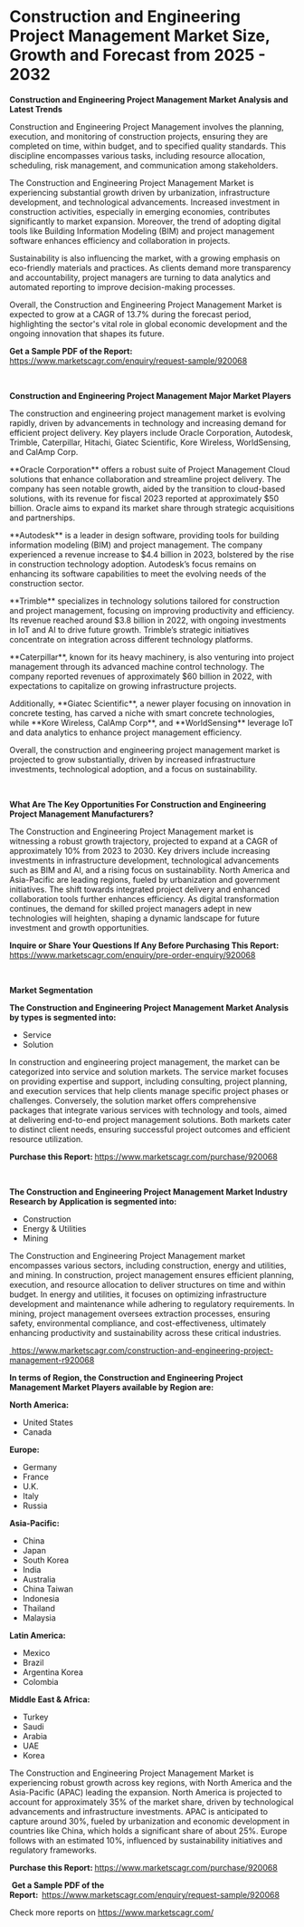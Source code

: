 <p><h1>Construction and Engineering Project Management Market Size, Growth and Forecast from 2025 - 2032</h1></p><p><strong>Construction and Engineering Project Management Market Analysis and Latest Trends</strong></p>
<p><p>Construction and Engineering Project Management involves the planning, execution, and monitoring of construction projects, ensuring they are completed on time, within budget, and to specified quality standards. This discipline encompasses various tasks, including resource allocation, scheduling, risk management, and communication among stakeholders.</p><p>The Construction and Engineering Project Management Market is experiencing substantial growth driven by urbanization, infrastructure development, and technological advancements. Increased investment in construction activities, especially in emerging economies, contributes significantly to market expansion. Moreover, the trend of adopting digital tools like Building Information Modeling (BIM) and project management software enhances efficiency and collaboration in projects.</p><p>Sustainability is also influencing the market, with a growing emphasis on eco-friendly materials and practices. As clients demand more transparency and accountability, project managers are turning to data analytics and automated reporting to improve decision-making processes.</p><p>Overall, the Construction and Engineering Project Management Market is expected to grow at a CAGR of 13.7% during the forecast period, highlighting the sector's vital role in global economic development and the ongoing innovation that shapes its future.</p></p>
<p><strong>Get a Sample PDF of the Report:&nbsp;</strong> <a href="https://www.marketscagr.com/enquiry/request-sample/920068?utm_campaign=3098&utm_medium=2&utm_source=Github&utm_content=ia&utm_term=07032025&utm_id=construction-and-engineering-project-management">https://www.marketscagr.com/enquiry/request-sample/920068</a></p>
<p>&nbsp;</p>
<p><strong>Construction and Engineering Project Management Major Market Players</strong></p>
<p><p>The construction and engineering project management market is evolving rapidly, driven by advancements in technology and increasing demand for efficient project delivery. Key players include Oracle Corporation, Autodesk, Trimble, Caterpillar, Hitachi, Giatec Scientific, Kore Wireless, WorldSensing, and CalAmp Corp.</p><p>**Oracle Corporation** offers a robust suite of Project Management Cloud solutions that enhance collaboration and streamline project delivery. The company has seen notable growth, aided by the transition to cloud-based solutions, with its revenue for fiscal 2023 reported at approximately $50 billion. Oracle aims to expand its market share through strategic acquisitions and partnerships.</p><p>**Autodesk** is a leader in design software, providing tools for building information modeling (BIM) and project management. The company experienced a revenue increase to $4.4 billion in 2023, bolstered by the rise in construction technology adoption. Autodesk’s focus remains on enhancing its software capabilities to meet the evolving needs of the construction sector.</p><p>**Trimble** specializes in technology solutions tailored for construction and project management, focusing on improving productivity and efficiency. Its revenue reached around $3.8 billion in 2022, with ongoing investments in IoT and AI to drive future growth. Trimble’s strategic initiatives concentrate on integration across different technology platforms.</p><p>**Caterpillar**, known for its heavy machinery, is also venturing into project management through its advanced machine control technology. The company reported revenues of approximately $60 billion in 2022, with expectations to capitalize on growing infrastructure projects.</p><p>Additionally, **Giatec Scientific**, a newer player focusing on innovation in concrete testing, has carved a niche with smart concrete technologies, while **Kore Wireless, CalAmp Corp**, and **WorldSensing** leverage IoT and data analytics to enhance project management efficiency.</p><p>Overall, the construction and engineering project management market is projected to grow substantially, driven by increased infrastructure investments, technological adoption, and a focus on sustainability.</p></p>
<p>&nbsp;</p>
<p><strong>What Are The Key Opportunities For Construction and Engineering Project Management Manufacturers?</strong></p>
<p><p>The Construction and Engineering Project Management market is witnessing a robust growth trajectory, projected to expand at a CAGR of approximately 10% from 2023 to 2030. Key drivers include increasing investments in infrastructure development, technological advancements such as BIM and AI, and a rising focus on sustainability. North America and Asia-Pacific are leading regions, fueled by urbanization and government initiatives. The shift towards integrated project delivery and enhanced collaboration tools further enhances efficiency. As digital transformation continues, the demand for skilled project managers adept in new technologies will heighten, shaping a dynamic landscape for future investment and growth opportunities.</p></p>
<p><strong>Inquire or Share Your Questions If Any Before Purchasing This Report:</strong> <a href="https://www.marketscagr.com/enquiry/pre-order-enquiry/920068?utm_campaign=3098&utm_medium=2&utm_source=Github&utm_content=ia&utm_term=07032025&utm_id=construction-and-engineering-project-management">https://www.marketscagr.com/enquiry/pre-order-enquiry/920068</a></p>
<p>&nbsp;</p>
<p><strong>Market Segmentation</strong></p>
<p><strong>The Construction and Engineering Project Management Market Analysis by types is segmented into:</strong></p>
<p><ul><li>Service</li><li>Solution</li></ul></p>
<p><p>In construction and engineering project management, the market can be categorized into service and solution markets. The service market focuses on providing expertise and support, including consulting, project planning, and execution services that help clients manage specific project phases or challenges. Conversely, the solution market offers comprehensive packages that integrate various services with technology and tools, aimed at delivering end-to-end project management solutions. Both markets cater to distinct client needs, ensuring successful project outcomes and efficient resource utilization.</p></p>
<p><strong>Purchase this Report:&nbsp;</strong><a href="https://www.marketscagr.com/purchase/920068?utm_campaign=3098&utm_medium=2&utm_source=Github&utm_content=ia&utm_term=07032025&utm_id=construction-and-engineering-project-management">https://www.marketscagr.com/purchase/920068</a></p>
<p>&nbsp;</p>
<p><strong>The Construction and Engineering Project Management Market Industry Research by Application is segmented into:</strong></p>
<p><ul><li>Construction</li><li>Energy & Utilities</li><li>Mining</li></ul></p>
<p><p>The Construction and Engineering Project Management market encompasses various sectors, including construction, energy and utilities, and mining. In construction, project management ensures efficient planning, execution, and resource allocation to deliver structures on time and within budget. In energy and utilities, it focuses on optimizing infrastructure development and maintenance while adhering to regulatory requirements. In mining, project management oversees extraction processes, ensuring safety, environmental compliance, and cost-effectiveness, ultimately enhancing productivity and sustainability across these critical industries.</p></p>
<p><a href="https://www.marketscagr.com/construction-and-engineering-project-management-r920068?utm_campaign=3098&utm_medium=2&utm_source=Github&utm_content=ia&utm_term=07032025&utm_id=construction-and-engineering-project-management">&nbsp;https://www.marketscagr.com/construction-and-engineering-project-management-r920068</a></p>
<p><strong>In terms of Region, the Construction and Engineering Project Management Market Players available by Region are:</strong></p>
<p>
    <p> <strong> North America: </strong>
        <ul>
            <li>United States</li>
            <li>Canada</li>
        </ul>
        </p> 
    <p> <strong> Europe: </strong>
        <ul>
            <li>Germany</li>
            <li>France</li>
            <li>U.K.</li>
            <li>Italy</li>
            <li>Russia</li>
        </ul>
        </p> 
    <p> <strong> Asia-Pacific: </strong>
        <ul>
            <li>China</li>
            <li>Japan</li>
            <li>South Korea</li>
            <li>India</li>
            <li>Australia</li>
            <li>China Taiwan</li>
            <li>Indonesia</li>
            <li>Thailand</li>
            <li>Malaysia</li>
        </ul>
        </p> 
    <p> <strong> Latin America: </strong>
        <ul>
            <li>Mexico</li>
            <li>Brazil</li>
            <li>Argentina Korea</li>
            <li>Colombia</li>
        </ul>
        </p> 
    <p> <strong> Middle East & Africa: </strong>
        <ul>
            <li>Turkey</li>
            <li>Saudi</li>
            <li>Arabia</li>
            <li>UAE</li>
            <li>Korea</li>
        </ul>
    </p>
    </p>
<p><p>The Construction and Engineering Project Management Market is experiencing robust growth across key regions, with North America and the Asia-Pacific (APAC) leading the expansion. North America is projected to account for approximately 35% of the market share, driven by technological advancements and infrastructure investments. APAC is anticipated to capture around 30%, fueled by urbanization and economic development in countries like China, which holds a significant share of about 25%. Europe follows with an estimated 10%, influenced by sustainability initiatives and regulatory frameworks.</p></p>
<p><strong>Purchase this Report: </strong><a href="https://www.marketscagr.com/purchase/920068?utm_campaign=3098&utm_medium=2&utm_source=Github&utm_content=ia&utm_term=07032025&utm_id=construction-and-engineering-project-management">https://www.marketscagr.com/purchase/920068</a></p>
<p>&nbsp;<strong>Get a Sample PDF of the Report:&nbsp;&nbsp;</strong><a href="https://www.marketscagr.com/enquiry/request-sample/920068?utm_campaign=3098&utm_medium=2&utm_source=Github&utm_content=ia&utm_term=07032025&utm_id=construction-and-engineering-project-management">https://www.marketscagr.com/enquiry/request-sample/920068</a></p>
<p><strong></strong></p>
<p>Check more reports on <a href="https://www.marketscagr.com/?utm_campaign=3098&utm_medium=2&utm_source=Github&utm_content=ia&utm_term=07032025&utm_id=construction-and-engineering-project-management">https://www.marketscagr.com/</a></p>